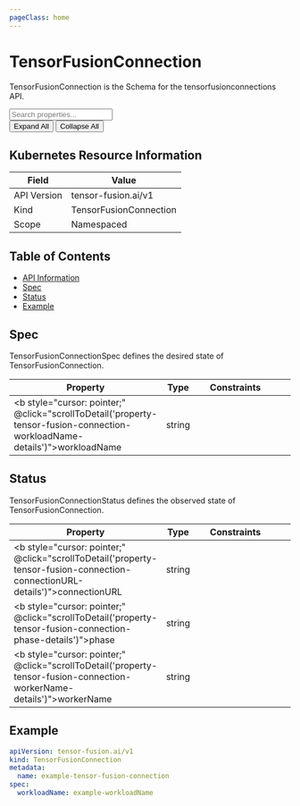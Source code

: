 ```yaml
---
pageClass: home
---
```

# TensorFusionConnection

TensorFusionConnection is the Schema for the tensorfusionconnections API.

<div class="crd-navigation">
  <div class="crd-search">
    <input type="text" id="tensor-fusion-connection-property-search" placeholder="Search properties..." @input="filterProperties('tensor-fusion-connection')">
  </div>
  <div class="crd-actions">
    <button @click="expandAll('tensor-fusion-connection')">Expand All</button>
    <button @click="collapseAll('tensor-fusion-connection')">Collapse All</button>
  </div>
</div>

## Kubernetes Resource Information

| Field | Value |
|-------|-------|
| API Version | tensor-fusion.ai/v1 |
| Kind | TensorFusionConnection |
| Scope | Namespaced |

## Table of Contents

- [API Information](#api-information)
- [Spec](#spec)
- [Status](#status)
- [Example](#example)

## Spec

TensorFusionConnectionSpec defines the desired state of TensorFusionConnection.

| <div style="min-width:110px">Property</div> | Type | <div style="min-width:130px">Constraints</div> | <div style="min-width:125px">Description</div> |
|----------|------|------------|-------------|
| <b style="cursor: pointer;" @click="scrollToDetail('property-tensor-fusion-connection-workloadName-details')">workloadName</b><span class="required-tag"></span> | string |   |  |

## Status

TensorFusionConnectionStatus defines the observed state of TensorFusionConnection.

| <div style="min-width:110px">Property</div> | Type | <div style="min-width:130px">Constraints</div> | <div style="min-width:125px">Description</div> |
|----------|------|------------|-------------|
| <b style="cursor: pointer;" @click="scrollToDetail('property-tensor-fusion-connection-connectionURL-details')">connectionURL</b><span class="required-tag"></span> | string |   |  |
| <b style="cursor: pointer;" @click="scrollToDetail('property-tensor-fusion-connection-phase-details')">phase</b><span class="required-tag"></span> | string |   |  |
| <b style="cursor: pointer;" @click="scrollToDetail('property-tensor-fusion-connection-workerName-details')">workerName</b><span class="required-tag"></span> | string |   |  |

## Example

```yaml
apiVersion: tensor-fusion.ai/v1
kind: TensorFusionConnection
metadata:
  name: example-tensor-fusion-connection
spec:
  workloadName: example-workloadName
```

<script setup>
function toggleExpand(id) {
  const element = document.getElementById(id);
  if (element) {
    element.classList.toggle('expanded');
    
    // Update URL with property ID when expanded, remove when collapsed
    if (element.classList.contains('expanded')) {
      // Do nothing
    } else if (window.location.hash === '#' + id) {
      // Remove hash if it's matching the current element and we're collapsing
      history.pushState('', document.title, window.location.pathname + window.location.search);
    }
  }
}

function scrollToDetail(id) {
  // Add property ID to URL hash without triggering navigation
  history.pushState(null, document.title, window.location.pathname + window.location.search + '#' + id);
  const element = document.getElementById(id);
  if (element) {
    element.scrollIntoView({ behavior: 'smooth', block: 'start' });
  }
}

function expandAll(schemaPrefix) {
  document.querySelectorAll('.nested-properties').forEach(el => {
    if (el.id.startsWith('property-' + schemaPrefix + '-')) {
      el.classList.add('expanded');
    }
  });
}

function collapseAll(schemaPrefix) {
  document.querySelectorAll('.nested-properties').forEach(el => {
    if (el.id.startsWith('property-' + schemaPrefix + '-')) {
      el.classList.remove('expanded');
    }
  });
}

function filterProperties(schemaPrefix) {
  const searchText = document.getElementById(schemaPrefix + '-property-search').value.toLowerCase();
  const allTables = document.querySelectorAll('table');
  
  allTables.forEach(table => {
    // Only process tables that belong to this schema
    const rows = table.querySelectorAll('tr');
    
    rows.forEach(row => {
      const text = row.textContent.toLowerCase();
      if (text.includes(searchText)) {
        row.style.display = '';
        
        // If this row has an expandable property and matches the search
        const expandLink = row.querySelector('.expandable-property');
        if (expandLink) {
          const detailsId = expandLink.getAttribute('data-uid') + '-details';
          const detailsElement = document.getElementById(detailsId);
          if (detailsElement) {
            detailsElement.classList.add('expanded');
          }
        }
      } else {
        row.style.display = 'none';
      }
    });
  });
}

function handleUrlHash() {
  if (window.location.hash) {
    const id = window.location.hash.substring(1); // Remove the # character
    const element = document.getElementById(id);
    if (element) {
      // Expand the element
      element.classList.add('expanded');
      
      // Scroll to the element
      setTimeout(() => {
        element.scrollIntoView({ behavior: 'smooth', block: 'start' });
      }, 100); // Small delay to ensure DOM is ready
    }
  }
}

// Run when the DOM is fully loaded
if (typeof window !== 'undefined') {
  window.addEventListener('DOMContentLoaded', handleUrlHash);
  // Also handle when hash changes in the URL
  window.addEventListener('hashchange', handleUrlHash);
}
</script>

